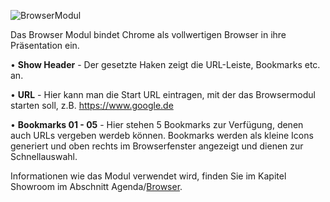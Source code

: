 
![BrowserModul](../img/Manager/Module/Browser_Module.PNG) 


Das Browser Modul bindet Chrome als vollwertigen Browser in ihre Präsentation ein.

•    **Show Header** - Der gesetzte Haken zeigt die URL-Leiste, Bookmarks etc. an. 

•    **URL** - Hier kann man die Start URL eintragen, mit der das Browsermodul starten soll, z.B. https://www.google.de 



•    **Bookmarks 01 - 05** - Hier stehen 5 Bookmarks zur Verfügung, denen auch URLs vergeben werdeb können. Bookmarks werden als kleine Icons generiert und oben rechts im Browserfenster angezeigt und dienen zur Schnellauswahl.

Informationen wie das Modul verwendet wird, finden Sie im Kapitel Showroom im Abschnitt Agenda/[Browser](../056_agenda/#browser).

